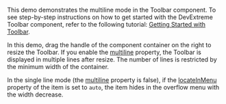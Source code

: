 This demo demonstrates the multiline mode in the Toolbar component. To see step-by-step instructions on how to get started with the DevExtreme Toolbar component, refer to the following tutorial: [Getting Started with Toolbar](/Documentation/Guide/UI_Components/Toolbar/Getting_Started_with_Toolbar/). 

In this demo, drag the handle of the component container on the right to resize the Toolbar. If you enable the [multiline](/Documentation/ApiReference/UI_Components/dxToolbar/Configuration/#multiline) property, the Toolbar is displayed in multiple lines after resize. The number of lines is restricted by the minimum width of the container.

In the single line mode (the [multiline](/Documentation/ApiReference/UI_Components/dxToolbar/Configuration/#multiline) property is false), if the [locateInMenu](/Documentation/ApiReference/UI_Components/dxToolbar/Configuration/items/#locateInMenu) property of the item is set to `auto`, the item hides in the overflow menu with the width decrease.
